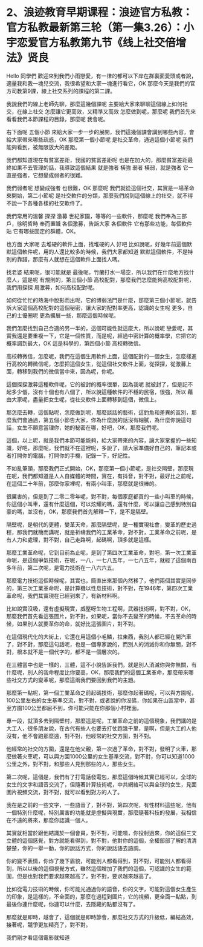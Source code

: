 # 2、浪迹教育早期课程：浪迹官方私教：官方私教最新第三轮（第一集3.26）：小宇恋爱官方私教第九节《线上社交倍增法》贤良

Hello 同學們 歡迎來到我們小雨戀愛，有一律的都可以下岸在群裏面愛頭或者說，適量我和我一塊兒交流，我很希望和大家一塊進行看它，OK 那麼今天是我們的官方司教第9課，線上社交系列的課程的第二課。

我說我們的線上老師先聊，那麼這幾個課呢 主要給大家來聊聊這個線上如何社交，在線上社交 怎麼讓它更高效，又精準又高效 怎麼做到呢，那麼呢 我們首先來看看我們本節課程的目錄，那麼呢 我會呢。

右下面呢 五個小節 來給大家一步一步的展開，我們這幾個課會講到哪些內容，會給大家帶來哪些疏惑，OK 那麼第一個小節呢 是社交革命，通過這個小節呢 我們能夠看到，被無限放大的差距。

我們都知道現在有貧富差距，我國的貧富差距呢 也是在加大的，那麼貧富差距最終如果不去管理的話，我導致這個結果 就是強者 橫強 弱者 橫弱，就是強者 它一直是強者，它想變成弱者的很難。

我們弱者呢 想變成強者 也很難，OK 那麼呢 我們就從這個社交，其實是一場革命 來開始，第二小節呢 是社交軟件的分類，那麼我們說到這個線上的社交，就不得不說一下各種各樣的社交軟件了。

我們常用的溫馨 探探 激募 世紀家園，等等的一些軟件，那麼呢 我們奉為三部戶，徐明哲時 奉而置職 各個激募，告訴大家 各個軟件 它有那些功能，每個軟件貼 它有哪些固定的群體，OK。

也方面 大家呢 去堆硬的軟件上面，找堆硬的人 好吧 比如說呢，好幾年前這個默默這個軟件呢，用的人還比較多的時候，我們大家都知道 默默這個軟件，不是特別的靠譜，那麼有人就想在這個軟件上面找人嗎。

找老婆 結果呢，很可能就是 最後呢，竹蘭打水一場空，所以我們在什麼地方找什麼人，這是呢 有規則的，第三個小節 高校配對，那麼我們怎麼能夠高校配對呢，我們用探探 用激募，如何高校配對呢。

如何從忙忙的熱海中脫影而出呢，它的博弱法門是什麼，那麼第三個小節呢，就告訴大家這個高校配對的這個秘密，讓大家的配對率更高，認識的女生呢 更多，自己的士優圈呢 更為擴展一些，那麼這個時候呢。

我們怎麼找到自己合適的另一半的，這個可能性就這麼大，所以說呢 戀愛呢，其實我還是要重複一下，它是一個性質，而是呢，經過中密計算的概率學，它把它的概率調到最大，OK 這是科學的，第四個小節 高校轉微信。

高校轉微信，怎麼呢，我們在這個生用軟件上面，這個配對的一個女生，怎麼樣進行高校的轉微信呢，怎麼把這個女生，從這個社交軟件上面，從探探，從激募上面，轉移到我們的微信當中來，因為呢，你呢。

這個探探激募這種軟件呢，它的被封的概率很單，因為我呢 就被封了，但是記不起多少個，沒有十個也有八個了，所以說這種軟件的不穩的民宿，很強，所以 藉由大家呢，盡量把女生呢，從社交軟件上面轉移到這個，微信上。

那怎麼去轉，這個點呢，怎麼做到呢，那麼談話的藝術，這釣魚和差異的區別，那麼我們會通過，第五個小節告大家，你為什麼說的話沒有細膩，為什麼你說這句話，女生不願意當理你，她的秘密在哪，好吧，OK，那麼我們呢。

這個，以上呢，就是我們本節可能能夠，給大家帶來的內容，讓大家掌握的一些知識，好吧，那麼呢，我們就不在這裡呢，多說了，請大家準備好自己的，筆記本或者打開你的電腦，打開你的手機，記錄一下，好記性。

不如亂筆頭，那麼我們正式開始，OK，那麼第一個小節呢，是社交隔壁，那麼現在呢，我們都知道是人人自媒體的時間，實在，有抖音，對不對，最好比之前呢，在這個二十年前，那麼你家裡呢，有兩小叫車，那麼就是很棒的。

很厲害的，但是到了二零二零年呢，對不對，每個家庭都買的一些小叫車的時候，你這個小叫車，還有什麼這個，可以炫耀的嗎，還有什麼，可以讓自己感到特別自豪的嗎，並沒有，OK，那麼我們首先解釋一下，是不是隔壁。

隔壁呢，是朝代的更體，變革天命，那麼隔壁呢，是一種實現社會，變革的歷史過程，那我們就簡而講呢，就是祈禱我們的工業革命，對不對，工業革命之前呢，是有人力和處理，對不對，自己走路啊，起碼啊，頂多就是這樣。

那麼工業革命呢，它到目前為止呢，是到了第四次工業革命，對吧，第一次工業革命呢，是這個爭氣技術，在呢，一八，一七八五年，一七八五年，就經了這個兩百多年前，第二次呢，是電力技術在一八六六五。

那麼電力技術這個時候呢，其實也，簡直出來那個內然移了，他們兩個其實是同步的，第三次工業革命呢，是計算機以性息技術，對不對，在1946年，第四次工業革命呢，我們其實現在已經到來了，有新材料啊。

比如說實沒吸，還有虛擬現實，威壓呀生物工程啊，武器技術啊，對不對，OK，那麼我們首先看這張圖片，對不對，如果呢，當你不去變革的時候，不去革命的時候，如果別人就要革你的命，就好比這張圖片，對不對。

在這個現代化的大街上，它還在用這個小毛鱗，拉東西，我別人都已經在開汽車了，對不對，那麼這句話呢，也是一個專家說的，而別人的消滅你和你無關，對不對，根本就不是一個代字的，都不是一個層次的。

在三體當中也是一樣的，三體，這不小說告訴我們，就是別人消滅你與你無關，有什麼呢，別人的我命程度比你要高，OK，那麼我們的這個工業革命，那麼帶來哪些社交方式的變革呢，那麼這兩我們要回到我們的主題。

那麼第一點呢，第一個工業革命之前起碼技術，那麼你起著碼呢，可以與方園呢，100公里左右的女生基準交流，對不對，或者說的你沒碼，你如果在山區當中，甚至方園100公里都屈不到，你可能只能在你那個小村裡面。

專一段，就頂多去到隔壁村，那麼這是呢，工業革命之前的這個現象，我們講的是大工人，很多朋友說，在古代有些人也要去打仗跑幾千里，是啊，但是大工的人他沒有，他不會跑那麼遠，對不對，他經常的社交方圍，對不對。

他經常的社交的方圍，還是在他父親，第一次過了革命，對不對，發明了火車，那麼做著火車呢，可以與方園1000公里的女生基準交流，對不對，你可以知道1000公里之外，對不對，和那些人見到那些的人，那些女生。

第二次呢，這個是，我們有了打電話發電包，那麼這個時候其實已經可以，全球的女生的文字和語音交流了，但隨著計算技術呢，中共網絡可以與全球的女生，見面圖片視頻交流，對不對，就可以看到對方的人了。

我在是之前的一些文字，一些語音了，對不對，第四次呢，有性材料這些呢，他有一個特別什麼呢，特別厲害的功能就是虛擬與現實，那麼隨著科技的發展，我相信在不遠的將來，那麼你認識一個人。

其實就相當於跟他結識於一個會員，對不對，可能噴，你投射過來，你的這個三文立體的這個感覺，對方就能看得到，對不對，他對你的這個，全權部部了解的清清楚楚，你的一舉一動，你的說話方式，你的說話語去語調。

你的變不表情，你炸了幾下眉貌，可能別人都看得到，對不對，可能別人都看得到，所以以後的這個視覺方式，雖然這個增加了我們的這個，可認識的女生的範圍，但是也對我們要求越來越高了，對不對，要求越來越高了。

比如從電力技術的時候，你可能光通過你的語音，你的文字，可能對這個女生產生的印象，是這樣的，不全面的，那麼在過程到圖片，它的視頻，更全面一點點，到最後你連什麼呢，你連可以什麼，去隱藏的點都沒有了。

那麼就是即時，越會了，這個就是即時節會，那麼社交方式的升級低，編結高效，接著呢，競爭更加精亮了，對不對。

我們剛才看這個電影就知道